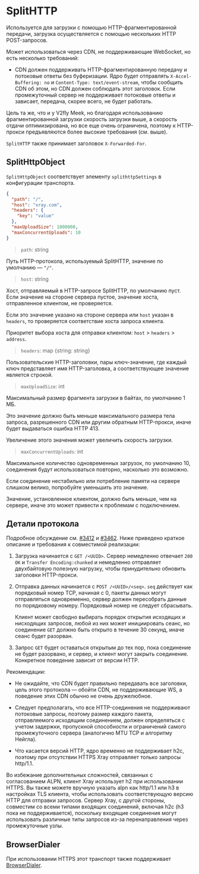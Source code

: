 # SplitHTTP

<Badge text="v1.8.16+" type="warning"/>

Используется для загрузки с помощью HTTP-фрагментированной передачи, загрузка осуществляется с помощью нескольких HTTP POST-запросов.

Может использоваться через CDN, не поддерживающие WebSocket, но есть несколько требований:

- CDN должен поддерживать HTTP-фрагментированную передачу и потоковые ответы без буферизации. Ядро будет отправлять `X-Accel-Buffering: no` и `Content-Type: text/event-stream`, чтобы сообщить CDN об этом, но CDN должен соблюдать этот заголовок. Если промежуточный сервер не поддерживает потоковые ответы и зависает, передача, скорее всего, не будет работать.

Цель та же, что и у V2fly Meek, но благодаря использованию фрагментированной загрузки скорость загрузки выше, а скорость отдачи оптимизирована, но все еще очень ограничена, поэтому к HTTP-прокси предъявляются более высокие требования (см. выше).

`SplitHTTP` также принимает заголовок `X-Forwarded-For`.

## SplitHttpObject

`SplitHttpObject` соответствует элементу `splithttpSettings` в конфигурации транспорта.

```json
{
  "path": "/",
  "host": "xray.com",
  "headers": {
    "key": "value"
  },
  "maxUploadSize": 1000000,
  "maxConcurrentUploads": 10 
}
```

> `path`: string

Путь HTTP-протокола, используемый SplitHTTP, значение по умолчанию — `"/"`.

> `host`: string

Хост, отправляемый в HTTP-запросе SplitHTTP, по умолчанию пуст. Если значение на стороне сервера пустое, значение хоста, отправленное клиентом, не проверяется.

Если это значение указано на стороне сервера или `host` указан в `headers`, то проверяется соответствие хоста запроса клиента.

Приоритет выбора хоста для отправки клиентом: `host` > `headers` > `address`.

> `headers`: map \{string: string\}

Пользовательские HTTP-заголовки, пары ключ-значение, где каждый ключ представляет имя HTTP-заголовка, а соответствующее значение является строкой.

> `maxUploadSize`: int

Максимальный размер фрагмента загрузки в байтах, по умолчанию 1 МБ.

Это значение должно быть меньше максимального размера тела запроса, разрешенного CDN или другим обратным HTTP-прокси, иначе будет выдаваться ошибка HTTP 413.

Увеличение этого значения может увеличить скорость загрузки.

> `maxConcurrentUploads`: int

Максимальное количество одновременных загрузок, по умолчанию 10, соединения будут использоваться повторно, насколько это возможно.

Если соединение нестабильно или потребление памяти на сервере слишком велико, попробуйте уменьшить это значение.

Значение, установленное клиентом, должно быть меньше, чем на сервере, иначе это может привести к проблемам с подключением.

## Детали протокола

Подробное обсуждение см. [#3412](https://github.com/XTLS/Xray-core/pull/3412) и [#3462](https://github.com/XTLS/Xray-core/pull/3462). Ниже приведено краткое описание и требования к совместимой реализации:

1. Загрузка начинается с `GET /<UUID>`. Сервер немедленно отвечает `200 OK` и `Transfer Encoding:chunked` и немедленно отправляет двухбайтовую полезную нагрузку, чтобы принудительно обновить заголовки HTTP-прокси.

2. Отправка данных начинается с `POST /<UUID>/<seq>`. `seq` действует как порядковый номер TCP, начиная с 0, пакеты данных могут отправляться одновременно, сервер должен пересобрать данные по порядковому номеру. Порядковый номер не следует сбрасывать.

   Клиент может свободно выбирать порядок открытия исходящих и нисходящих запросов, любой из них может инициировать сеанс, но соединение `GET` должно быть открыто в течение 30 секунд, иначе сеанс будет разорван.

4. Запрос `GET` будет оставаться открытым до тех пор, пока соединение не будет разорвано, и сервер, и клиент могут закрыть соединение. Конкретное поведение зависит от версии HTTP.

Рекомендации:

* Не ожидайте, что CDN будет правильно передавать все заголовки, цель этого протокола — обойти CDN, не поддерживающие WS, а поведение этих CDN обычно не очень дружелюбное.

* Следует предполагать, что все HTTP-соединения не поддерживают потоковые запросы, поэтому размер каждого пакета, отправляемого исходящим соединением, должен определяться с учетом задержки, пропускной способности и ограничений самого промежуточного сервера (аналогично MTU TCP и алгоритму Нейгла).

* Что касается версий HTTP, ядро временно не поддерживает h2c, поэтому при отсутствии HTTPS Xray отправляет только запросы http/1.1.

Во избежание дополнительных сложностей, связанных с согласованием ALPN, клиент Xray использует h2 при использовании HTTPS. Вы также можете вручную указать alpn как http/1.1 или h3 в настройках TLS клиента, чтобы использовать соответствующую версию HTTP для отправки запросов. Сервер Xray, с другой стороны, совместим со всеми типами входящих соединений, включая h2c (h3 пока не поддерживается), поскольку входящие соединения могут использовать различные типы запросов из-за перенаправления через промежуточные узлы.

## BrowserDialer

При использовании HTTPS этот транспорт также поддерживает [BrowserDialer](../features/browser_dialer.md).
